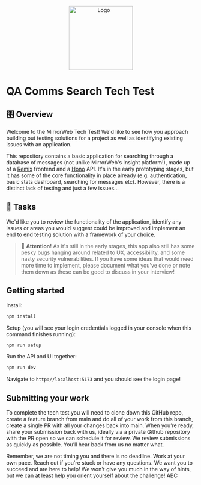 <p align="center">
  <img src="public/mw-logo-only.svg" alt="Logo" height=170>
</p>

# QA Comms Search Tech Test

## 🎛️ Overview

Welcome to the MirrorWeb Tech Test! We'd like to see how you approach building out testing solutions for a project as well as identifying existing issues with an application.

This repository contains a basic application for searching through a database of messages (not unlike MirrorWeb's Insight platform!), made up of a [Remix](https://remix.run/) frontend and a [Hono](https://hono.dev/) API. It's in the early prototyping stages, but it has some of the core functionality in place already (e.g. authentication, basic stats dashboard, searching for messages etc). However, there is a distinct lack of testing and just a few issues...

## 🔨 Tasks

We'd like you to review the functionality of the application, identify any issues or areas you would suggest could be improved and implement an end to end testing solution with a framework of your choice. 


> 🚨 **Attention!** As it's still in the early stages, this app also still has some pesky bugs hanging around related to UX, accessibility, and some nasty security vulnerabilities. If you have some ideas that would need more time to implement, please document what you've done or note them down as these can be good to discuss in your interview!

## Getting started

Install:

```bash
npm install
```

Setup (you will see your login credentials logged in your console when this command finishes running):

```bash
npm run setup
```

Run the API and UI together:

```bash
npm run dev
```

Navigate to `http://localhost:5173` and you should see the login page!


## Submitting your work

To complete the tech test you will need to clone down this GitHub repo, create a feature branch from main and do all of your work from this branch, create a single PR with all your changes back into main. When you’re ready, share your submission back with us, ideally via a private Github repository with the PR open so we can schedule it for review. We review submissions as quickly as possible. You’ll hear back from us no matter what.

Remember, we are not timing you and there is no deadline. Work at your own pace. Reach out if you're stuck or have any questions. We want you to succeed and are here to help! We won't give you much in the way of hints, but we can at least help you orient yourself about the challenge!
ABC